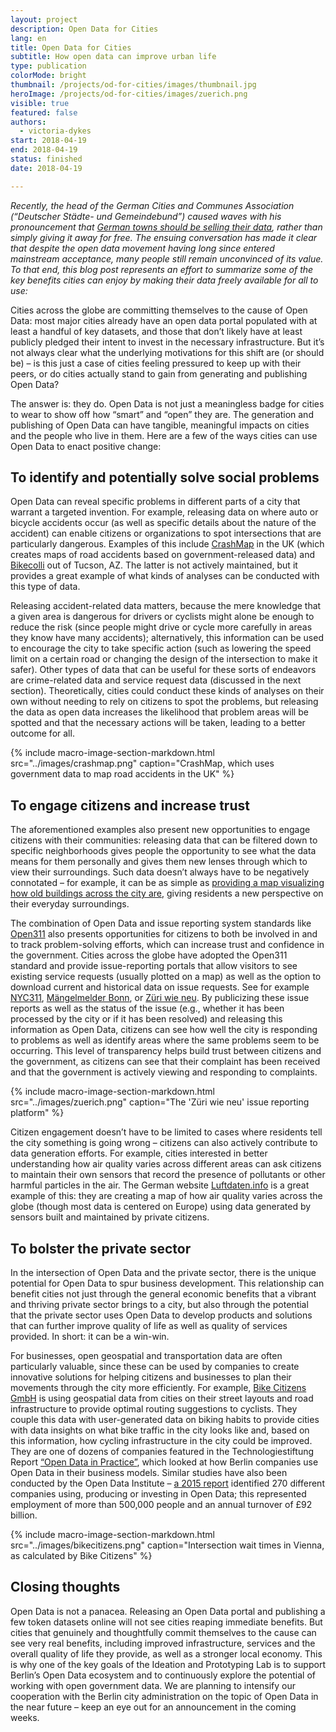 ```yaml
---
layout: project
description: Open Data for Cities
lang: en
title: Open Data for Cities
subtitle: How open data can improve urban life
type: publication
colorMode: bright
thumbnail: /projects/od-for-cities/images/thumbnail.jpg
heroImage: /projects/od-for-cities/images/zuerich.png
visible: true
featured: false
authors:
  - victoria-dykes
start: 2018-04-19
end: 2018-04-19
status: finished
date: 2018-04-19

---
```


_Recently, the head of the German Cities and Communes Association (“Deutscher Städte- und Gemeindebund”) caused waves with his pronouncement that [German towns should be selling their data](https://www.swr.de/swraktuell/idee-des-staedte-und-gemeindebundes-daten-verkaufen-fuer-die-buerger/-/id=396/did=21471578/nid=396/1nforlg/index.html), rather than simply giving it away for free. The ensuing conversation has made it clear that despite the open data movement having long since entered mainstream acceptance, many people still remain unconvinced of its value. To that end, this blog post represents an effort to summarize some of the key benefits cities can enjoy by making their data freely available for all to use:_

Cities across the globe are committing themselves to the cause of Open Data: most major cities already have an open data portal populated with at least a handful of key datasets, and those that don’t likely have at least publicly pledged their intent to invest in the necessary infrastructure. But it’s not always clear what the underlying motivations for this shift are (or should be) – is this just a case of cities feeling pressured to keep up with their peers, or do cities actually stand to gain from generating and publishing Open Data?

The answer is: they do. Open Data is not just a meaningless badge for cities to wear to show off how “smart” and “open” they are. The generation and publishing of Open Data can have tangible, meaningful impacts on cities and the people who live in them. Here are a few of the ways cities can use Open Data to enact positive change:

To identify and potentially solve social problems
-------------------------------------------------

  

Open Data can reveal specific problems in different parts of a city that warrant a targeted invention. For example, releasing data on where auto or bicycle accidents occur (as well as specific details about the nature of the accident) can enable citizens or organizations to spot intersections that are particularly dangerous. Examples of this include [CrashMap](http://www.crashmap.co.uk/) in the UK (which creates maps of road accidents based on government-released data) and [Bikecolli](http://bikecolli.info/) out of Tucson, AZ. The latter is not actively maintained, but it provides a great example of what kinds of analyses can be conducted with this type of data.

Releasing accident-related data matters, because the mere knowledge that a given area is dangerous for drivers or cyclists might alone be enough to reduce the risk (since people might drive or cycle more carefully in areas they know have many accidents); alternatively, this information can be used to encourage the city to take specific action (such as lowering the speed limit on a certain road or changing the design of the intersection to make it safer). Other types of data that can be useful for these sorts of endeavors are crime-related data and service request data (discussed in the next section). Theoretically, cities could conduct these kinds of analyses on their own without needing to rely on citizens to spot the problems, but releasing the data as open data increases the likelihood that problem areas will be spotted and that the necessary actions will be taken, leading to a better outcome for all.

{% include macro-image-section-markdown.html src="../images/crashmap.png" caption="CrashMap, which uses government data to map road accidents in the UK" %}

To engage citizens and increase trust
-------------------------------------

  

The aforementioned examples also present new opportunities to engage citizens with their communities: releasing data that can be filtered down to specific neighborhoods gives people the opportunity to see what the data means for them personally and gives them new lenses through which to view their surroundings. Such data doesn’t always have to be negatively connotated – for example, it can be as simple as [providing a map visualizing how old buildings across the city are](https://fbinter.stadt-berlin.de/fb/index.jsp?loginkey=showMap&mapId=k06_12baualter@senstadt), giving residents a new perspective on their everyday surroundings.

The combination of Open Data and issue reporting system standards like [Open311](http://www.open311.org/) also presents opportunities for citizens to both be involved in and to track problem-solving efforts, which can increase trust and confidence in the government. Cities across the globe have adopted the Open311 standard and provide issue-reporting portals that allow visitors to see existing service requests (usually plotted on a map) as well as the option to download current and historical data on issue requests. See for example [NYC311](https://nycopendata.socrata.com/Social-Services/311-Service-Requests-from-2010-to-Present/erm2-nwe9), [Mängelmelder Bonn](https://anliegen.bonn.de/), or [Züri wie neu](https://www.zueriwieneu.ch/). By publicizing these issue reports as well as the status of the issue (e.g., whether it has been processed by the city or if it has been resolved) and releasing this information as Open Data, citizens can see how well the city is responding to problems as well as identify areas where the same problems seem to be occurring. This level of transparency helps build trust between citizens and the government, as citizens can see that their complaint has been received and that the government is actively viewing and responding to complaints.

{% include macro-image-section-markdown.html src="../images/zuerich.png" caption="The 'Züri wie neu' issue reporting platform" %}

Citizen engagement doesn’t have to be limited to cases where residents tell the city something is going wrong – citizens can also actively contribute to data generation efforts. For example, cities interested in better understanding how air quality varies across different areas can ask citizens to maintain their own sensors that record the presence of pollutants or other harmful particles in the air. The German website [Luftdaten.info](https://luftdaten.info/) is a great example of this: they are creating a map of how air quality varies across the globe (though most data is centered on Europe) using data generated by sensors built and maintained by private citizens.

To bolster the private sector
-----------------------------

  

In the intersection of Open Data and the private sector, there is the unique potential for Open Data to spur business development. This relationship can benefit cities not just through the general economic benefits that a vibrant and thriving private sector brings to a city, but also through the potential that the private sector uses Open Data to develop products and solutions that can further improve quality of life as well as quality of services provided. In short: it can be a win-win.

For businesses, open geospatial and transportation data are often particularly valuable, since these can be used by companies to create innovative solutions for helping citizens and businesses to plan their movements through the city more efficiently. For example, [Bike Citizens GmbH](https://www.bikecitizens.net/de/) is using geospatial data from cities on their street layouts and road infrastructure to provide optimal routing suggestions to cyclists. They couple this data with user-generated data on biking habits to provide cities with data insights on what bike traffic in the city looks like and, based on this information, how cycling infrastructure in the city could be improved. They are one of dozens of companies featured in the Technologiestiftung Report [“Open Data in Practice”](https://www.technologiestiftung-berlin.de/en/projects/projects/open-data-in-practice/), which looked at how Berlin companies use Open Data in their business models. Similar studies have also been conducted by the Open Data Institute – [a 2015 report](https://theodi.org/article/open-data-means-business/) identified 270 different companies using, producing or investing in Open Data; this represented employment of more than 500,000 people and an annual turnover of £92 billion.

{% include macro-image-section-markdown.html src="../images/bikecitizens.png" caption="Intersection wait times in Vienna, as calculated by Bike Citizens" %}

Closing thoughts
----------------

  

Open Data is not a panacea. Releasing an Open Data portal and publishing a few token datasets online will not see cities reaping immediate benefits. But cities that genuinely and thoughtfully commit themselves to the cause can see very real benefits, including improved infrastructure, services and the overall quality of life they provide, as well as a stronger local economy. This is why one of the key goals of the Ideation and Prototyping Lab is to support Berlin’s Open Data ecosystem and to continuously explore the potential of working with open government data. We are planning to intensify our cooperation with the Berlin city administration on the topic of Open Data in the near future – keep an eye out for an announcement in the coming weeks.
